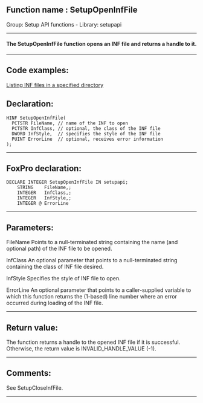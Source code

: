 
## Function name : SetupOpenInfFile
Group: Setup API functions - Library: setupapi    
***  


#### The SetupOpenInfFile function opens an INF file and returns a handle to it.
***  


## Code examples:
[Listing INF files in a specified directory](../../samples/sample_169.md)  

## Declaration:
```foxpro  
HINF SetupOpenInfFile(
  PCTSTR FileName, // name of the INF to open
  PCTSTR InfClass, // optional, the class of the INF file
  DWORD InfStyle,  // specifies the style of the INF file
  PUINT ErrorLine  // optional, receives error information
);  
```  
***  


## FoxPro declaration:
```foxpro  
DECLARE INTEGER SetupOpenInfFile IN setupapi;
	STRING    FileName,;
	INTEGER   InfClass,;
	INTEGER   InfStyle,;
	INTEGER @ ErrorLine  
```  
***  


## Parameters:
FileName 
Points to a null-terminated string containing the name (and optional path) of the INF file to be opened. 

InfClass 
An optional parameter that points to a null-terminated string containing the class of INF file desired. 

InfStyle 
Specifies the style of INF file to open. 

ErrorLine 
An optional parameter that points to a caller-supplied variable to which this function returns the (1-based) line number where an error occurred during loading of the INF file.   
***  


## Return value:
The function returns a handle to the opened INF file if it is successful. Otherwise, the return value is INVALID_HANDLE_VALUE (-1).   
***  


## Comments:
See SetupCloseInfFile.  
  
***  

